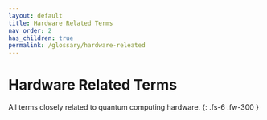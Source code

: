```yaml
---
layout: default
title: Hardware Related Terms
nav_order: 2
has_children: true
permalink: /glossary/hardware-releated
---
```


# Hardware Related Terms

All terms closely related to quantum computing hardware.
{: .fs-6 .fw-300 }

